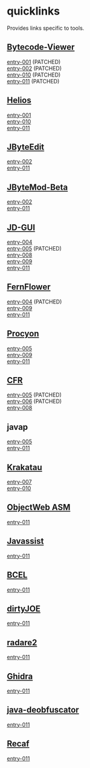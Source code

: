 # quicklinks

Provides links specific to tools.

## [Bytecode-Viewer](https://github.com/Konloch/bytecode-viewer)

[entry-001](decompiler-tool-bugs/entry-001/entry.md) (PATCHED)  
[entry-002](decompiler-tool-bugs/entry-002/entry.md) (PATCHED)  
[entry-010](decompiler-tool-bugs/entry-010/entry.md) (PATCHED)  
[entry-011](decompiler-tool-bugs/entry-011/entry.md) (PATCHED)  

## [Helios](https://github.com/helios-decompiler/standalone-app)

[entry-001](decompiler-tool-bugs/entry-001/entry.md)  
[entry-010](decompiler-tool-bugs/entry-010/entry.md)  
[entry-011](decompiler-tool-bugs/entry-011/entry.md)  

## [JByteEdit](https://github.com/Eyremba/JBytedit)

[entry-002](decompiler-tool-bugs/entry-002/entry.md)  
[entry-011](decompiler-tool-bugs/entry-011/entry.md)  

## [JByteMod-Beta](https://github.com/GraxCode/JByteMod-Beta/releases)

[entry-002](decompiler-tool-bugs/entry-002/entry.md)  
[entry-011](decompiler-tool-bugs/entry-011/entry.md)  

## [JD-GUI](http://jd.benow.ca/)

[entry-004](decompiler-tool-bugs/entry-004/entry.md)  
[entry-005](decompiler-tool-bugs/entry-005/entry.md) (PATCHED)  
[entry-008](decompiler-tool-bugs/entry-008/entry.md)  
[entry-009](decompiler-tool-bugs/entry-009/entry.md)  
[entry-011](decompiler-tool-bugs/entry-011/entry.md)  

## [FernFlower](https://github.com/JetBrains/intellij-community/tree/master/plugins/java-decompiler/engine)

[entry-004](decompiler-tool-bugs/entry-004/entry.md) (PATCHED)  
[entry-009](decompiler-tool-bugs/entry-009/entry.md)  
[entry-011](decompiler-tool-bugs/entry-011/entry.md)  

## [Procyon](https://bitbucket.org/mstrobel/procyon/overview)

[entry-005](decompiler-tool-bugs/entry-005/entry.md)  
[entry-009](decompiler-tool-bugs/entry-009/entry.md)  
[entry-011](decompiler-tool-bugs/entry-011/entry.md)  

## [CFR](http://www.benf.org/other/cfr/)

[entry-005](decompiler-tool-bugs/entry-005/entry.md) (PATCHED)  
[entry-006](decompiler-tool-bugs/entry-006/entry.md) (PATCHED)  
[entry-008](decompiler-tool-bugs/entry-008/entry.md)  

## javap

[entry-005](decompiler-tool-bugs/entry-005/entry.md)  
[entry-011](decompiler-tool-bugs/entry-011/entry.md)  

## [Krakatau](https://github.com/Storyyeller/Krakatau)

[entry-007](decompiler-tool-bugs/entry-007/entry.md)  
[entry-010](decompiler-tool-bugs/entry-010/entry.md)  

## [ObjectWeb ASM](https://asm.ow2.io/)

[entry-011](decompiler-tool-bugs/entry-011/entry.md)  

## [Javassist](https://www.javassist.org/)

[entry-011](decompiler-tool-bugs/entry-011/entry.md)  

## [BCEL](https://commons.apache.org/proper/commons-bcel/)

[entry-011](decompiler-tool-bugs/entry-011/entry.md)  

## [dirtyJOE](http://dirty-joe.com/)

[entry-011](decompiler-tool-bugs/entry-011/entry.md)  

## [radare2](https://rada.re/r/)

[entry-011](decompiler-tool-bugs/entry-011/entry.md)  

## [Ghidra](https://ghidra-sre.org/)

[entry-011](decompiler-tool-bugs/entry-011/entry.md)  

## [java-deobfuscator](https://github.com/java-deobfuscator/deobfuscator)

[entry-011](decompiler-tool-bugs/entry-011/entry.md)  

## [Recaf](https://github.com/Col-E/Recaf)

[entry-011](decompiler-tool-bugs/entry-011/entry.md)
